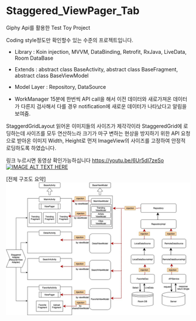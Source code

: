 # Staggered_ViewPager_Tab

Giphy Api를 활용한 Test Toy Project

Coding style정도만 확인할수 있는 수준의 프로젝트입니다.

- Library : 
Koin injection,
MVVM, DataBinding,
Retrofit, RxJava,
LiveData, 
Room DataBase

- Extends :
abstract class BaseActivity,
abstract class BaseFragment,
abstract class BaseViewModel

- Model Layer :
Repository,
DataSource

* WorkManager
15분에 한번씩 API call을 해서 이전 데이터와 새로가져온 데이터가 다른지 검사해서
다를 경우 notification에 새로운 데이터가 나타났다고 알림을 보여줌.


StaggerdGridLayout
읽어온 이미지들의 사이즈가 제각각이라 StaggeredGrid에 로딩하는데 사이즈를 모두 연산하느라 크기가 마구 변하는 현상을 방지하기 위한 
API 요청으로 받아온 이미지 Width, Height로 먼저 ImageView의 사이즈를 고정하여 안정적 로딩하도록 하였습니다.

링크 누르시면 동영상 확인가능하십니다
https://youtu.be/6Ur5dI7zeSo
[![IMAGE ALT TEXT HERE](https://img.youtube.com/vi/6Ur5dI7zeSo/0.jpg)](https://www.youtube.com/watch?v=6Ur5dI7zeSo)

[전체 구조도 요약]
![Alt text](https://github.com/CodingBot000/Staggered_ViewPager_Tab/blob/main/GiphyTestApp_v1.jpg?raw=true)

